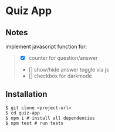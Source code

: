 # Quiz App

## Notes

implement javascript function for:

> - [x] counter for question/answer
> - [] show/hide answer toggle via js
> - [] checkbox for darkmode

## Installation

```shell
$ git clone <project-url>
$ cd quiz-app
$ npm i # install all dependencies
$ npm test # run tests
```
